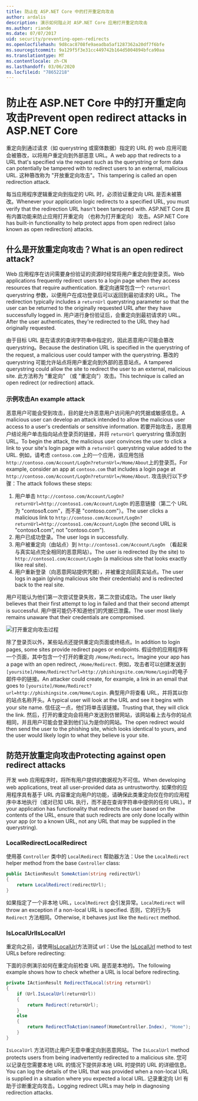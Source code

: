 ```yaml
---
title: 防止在 ASP.NET Core 中的打开重定向攻击
author: ardalis
description: 演示如何阻止对 ASP.NET Core 应用打开重定向攻击
ms.author: riande
ms.date: 07/07/2017
uid: security/preventing-open-redirects
ms.openlocfilehash: 9d8cac8708fe9aeadba5af1287362a20df7f6bfe
ms.sourcegitcommit: 9a129f5f3e31cc449742b164d5004894bfca90aa
ms.translationtype: MT
ms.contentlocale: zh-CN
ms.lasthandoff: 03/06/2020
ms.locfileid: "78652218"
---
```

# <a name="prevent-open-redirect-attacks-in-aspnet-core"></a><span data-ttu-id="75e10-103">防止在 ASP.NET Core 中的打开重定向攻击</span><span class="sxs-lookup"><span data-stu-id="75e10-103">Prevent open redirect attacks in ASP.NET Core</span></span>

<span data-ttu-id="75e10-104">重定向到通过请求（如 querystring 或窗体数据）指定的 URL 的 web 应用可能会被篡改，以将用户重定向到外部恶意 URL。</span><span class="sxs-lookup"><span data-stu-id="75e10-104">A web app that redirects to a URL that's specified via the request such as the querystring or form data can potentially be tampered with to redirect users to an external, malicious URL.</span></span> <span data-ttu-id="75e10-105">这种篡改称为 "开放重定向攻击"。</span><span class="sxs-lookup"><span data-stu-id="75e10-105">This tampering is called an open redirection attack.</span></span>

<span data-ttu-id="75e10-106">每当应用程序逻辑重定向到指定的 URL 时，必须验证重定向 URL 是否未被篡改。</span><span class="sxs-lookup"><span data-stu-id="75e10-106">Whenever your application logic redirects to a specified URL, you must verify that the redirection URL hasn't been tampered with.</span></span> <span data-ttu-id="75e10-107">ASP.NET Core 具有内置功能来防止应用打开重定向 （也称为打开重定向） 攻击。</span><span class="sxs-lookup"><span data-stu-id="75e10-107">ASP.NET Core has built-in functionality to help protect apps from open redirect (also known as open redirection) attacks.</span></span>

## <a name="what-is-an-open-redirect-attack"></a><span data-ttu-id="75e10-108">什么是开放重定向攻击？</span><span class="sxs-lookup"><span data-stu-id="75e10-108">What is an open redirect attack?</span></span>

<span data-ttu-id="75e10-109">Web 应用程序在访问需要身份验证的资源时经常将用户重定向到登录页。</span><span class="sxs-lookup"><span data-stu-id="75e10-109">Web applications frequently redirect users to a login page when they access resources that require authentication.</span></span> <span data-ttu-id="75e10-110">重定向通常包含一个 `returnUrl` querystring 参数，以便用户在成功登录后可以返回到最初请求的 URL。</span><span class="sxs-lookup"><span data-stu-id="75e10-110">The redirection typically includes a `returnUrl` querystring parameter so that the user can be returned to the originally requested URL after they have successfully logged in.</span></span> <span data-ttu-id="75e10-111">用户进行身份验证后，会重定向到最初请求的 URL。</span><span class="sxs-lookup"><span data-stu-id="75e10-111">After the user authenticates, they're redirected to the URL they had originally requested.</span></span>

<span data-ttu-id="75e10-112">由于目标 URL 是在请求的查询字符串中指定的，因此恶意用户可能会篡改 querystring。</span><span class="sxs-lookup"><span data-stu-id="75e10-112">Because the destination URL is specified in the querystring of the request, a malicious user could tamper with the querystring.</span></span> <span data-ttu-id="75e10-113">篡改的 querystring 可能允许站点将用户重定向到外部的恶意站点。</span><span class="sxs-lookup"><span data-stu-id="75e10-113">A tampered querystring could allow the site to redirect the user to an external, malicious site.</span></span> <span data-ttu-id="75e10-114">此方法称为 "重定向" （或 "重定向"）攻击。</span><span class="sxs-lookup"><span data-stu-id="75e10-114">This technique is called an open redirect (or redirection) attack.</span></span>

### <a name="an-example-attack"></a><span data-ttu-id="75e10-115">示例攻击</span><span class="sxs-lookup"><span data-stu-id="75e10-115">An example attack</span></span>

<span data-ttu-id="75e10-116">恶意用户可能会受到攻击，目的是允许恶意用户访问用户的凭据或敏感信息。</span><span class="sxs-lookup"><span data-stu-id="75e10-116">A malicious user can develop an attack intended to allow the malicious user access to a user's credentials or sensitive information.</span></span> <span data-ttu-id="75e10-117">若要开始攻击，恶意用户结论用户单击指向站点登录页的链接，并将 `returnUrl` querystring 值添加到 URL。</span><span class="sxs-lookup"><span data-stu-id="75e10-117">To begin the attack, the malicious user convinces the user to click a link to your site's login page with a `returnUrl` querystring value added to the URL.</span></span> <span data-ttu-id="75e10-118">例如，请考虑 `contoso.com` 上的一个应用，该应用包括 `http://contoso.com/Account/LogOn?returnUrl=/Home/About`上的登录页。</span><span class="sxs-lookup"><span data-stu-id="75e10-118">For example, consider an app at `contoso.com` that includes a login page at `http://contoso.com/Account/LogOn?returnUrl=/Home/About`.</span></span> <span data-ttu-id="75e10-119">攻击执行以下步骤：</span><span class="sxs-lookup"><span data-stu-id="75e10-119">The attack follows these steps:</span></span>

1. <span data-ttu-id="75e10-120">用户单击 `http://contoso.com/Account/LogOn?returnUrl=http://contoso1.com/Account/LogOn` 的恶意链接（第二个 URL 为 "contoso**1**.com"，而不是 "contoso.com"）。</span><span class="sxs-lookup"><span data-stu-id="75e10-120">The user clicks a malicious link to `http://contoso.com/Account/LogOn?returnUrl=http://contoso1.com/Account/LogOn` (the second URL is "contoso**1**.com", not "contoso.com").</span></span>
2. <span data-ttu-id="75e10-121">用户已成功登录。</span><span class="sxs-lookup"><span data-stu-id="75e10-121">The user logs in successfully.</span></span>
3. <span data-ttu-id="75e10-122">用户被重定向（由站点）到 `http://contoso1.com/Account/LogOn` （看起来与真实站点完全相同的恶意网站）。</span><span class="sxs-lookup"><span data-stu-id="75e10-122">The user is redirected (by the site) to `http://contoso1.com/Account/LogOn` (a malicious site that looks exactly like real site).</span></span>
4. <span data-ttu-id="75e10-123">用户重新登录（向恶意网站提供凭据），并被重定向回真实站点。</span><span class="sxs-lookup"><span data-stu-id="75e10-123">The user logs in again (giving malicious site their credentials) and is redirected back to the real site.</span></span>

<span data-ttu-id="75e10-124">用户可能认为他们第一次尝试登录失败，第二次尝试成功。</span><span class="sxs-lookup"><span data-stu-id="75e10-124">The user likely believes that their first attempt to log in failed and that their second attempt is successful.</span></span> <span data-ttu-id="75e10-125">用户很可能仍不知道他们的凭据已泄露。</span><span class="sxs-lookup"><span data-stu-id="75e10-125">The user most likely remains unaware that their credentials are compromised.</span></span>

![打开重定向攻击过程](preventing-open-redirects/_static/open-redirection-attack-process.png)

<span data-ttu-id="75e10-127">除了登录页以外，某些站点还提供重定向页面或终结点。</span><span class="sxs-lookup"><span data-stu-id="75e10-127">In addition to login pages, some sites provide redirect pages or endpoints.</span></span> <span data-ttu-id="75e10-128">假设你的应用程序有一个页面，其中包含一个打开的重定向 `/Home/Redirect`。</span><span class="sxs-lookup"><span data-stu-id="75e10-128">Imagine your app has a page with an open redirect, `/Home/Redirect`.</span></span> <span data-ttu-id="75e10-129">例如，攻击者可以创建发送到 `[yoursite]/Home/Redirect?url=http://phishingsite.com/Home/Login`的电子邮件中的链接。</span><span class="sxs-lookup"><span data-stu-id="75e10-129">An attacker could create, for example, a link in an email that goes to `[yoursite]/Home/Redirect?url=http://phishingsite.com/Home/Login`.</span></span> <span data-ttu-id="75e10-130">典型用户将查看 URL，并将其以你的站点名称开头。</span><span class="sxs-lookup"><span data-stu-id="75e10-130">A typical user will look at the URL and see it begins with your site name.</span></span> <span data-ttu-id="75e10-131">信任这一点，他们将单击该链接。</span><span class="sxs-lookup"><span data-stu-id="75e10-131">Trusting that, they will click the link.</span></span> <span data-ttu-id="75e10-132">然后，打开的重定向会将用户发送到仿冒网站，该网站看上去与你的站点相同，并且用户可能会登录到他们认为是你的网站。</span><span class="sxs-lookup"><span data-stu-id="75e10-132">The open redirect would then send the user to the phishing site, which looks identical to yours, and the user would likely login to what they believe is your site.</span></span>

## <a name="protecting-against-open-redirect-attacks"></a><span data-ttu-id="75e10-133">防范开放重定向攻击</span><span class="sxs-lookup"><span data-stu-id="75e10-133">Protecting against open redirect attacks</span></span>

<span data-ttu-id="75e10-134">开发 web 应用程序时，将所有用户提供的数据视为不可信。</span><span class="sxs-lookup"><span data-stu-id="75e10-134">When developing web applications, treat all user-provided data as untrustworthy.</span></span> <span data-ttu-id="75e10-135">如果你的应用程序具有基于 URL 内容重定向用户的功能，请确保此类重定向仅在你的应用程序中本地执行（或对已知 URL 执行，而不是在查询字符串中提供的任何 URL）。</span><span class="sxs-lookup"><span data-stu-id="75e10-135">If your application has functionality that redirects the user based on the contents of the URL,  ensure that such redirects are only done locally within your app (or to a known URL, not any URL that may be supplied in the querystring).</span></span>

### <a name="localredirect"></a><span data-ttu-id="75e10-136">LocalRedirect</span><span class="sxs-lookup"><span data-stu-id="75e10-136">LocalRedirect</span></span>

<span data-ttu-id="75e10-137">使用基 `Controller` 类中的 `LocalRedirect` 帮助器方法：</span><span class="sxs-lookup"><span data-stu-id="75e10-137">Use the `LocalRedirect` helper method from the base `Controller` class:</span></span>

```csharp
public IActionResult SomeAction(string redirectUrl)
{
    return LocalRedirect(redirectUrl);
}
```

<span data-ttu-id="75e10-138">如果指定了一个非本地 URL，`LocalRedirect` 会引发异常。</span><span class="sxs-lookup"><span data-stu-id="75e10-138">`LocalRedirect` will throw an exception if a non-local URL is specified.</span></span> <span data-ttu-id="75e10-139">否则，它的行为与 `Redirect` 方法相同。</span><span class="sxs-lookup"><span data-stu-id="75e10-139">Otherwise, it behaves just like the `Redirect` method.</span></span>

### <a name="islocalurl"></a><span data-ttu-id="75e10-140">IsLocalUrl</span><span class="sxs-lookup"><span data-stu-id="75e10-140">IsLocalUrl</span></span>

<span data-ttu-id="75e10-141">重定向之前，请使用[IsLocalUrl](/dotnet/api/Microsoft.AspNetCore.Mvc.IUrlHelper.islocalurl#Microsoft_AspNetCore_Mvc_IUrlHelper_IsLocalUrl_System_String_)方法测试 url：</span><span class="sxs-lookup"><span data-stu-id="75e10-141">Use the [IsLocalUrl](/dotnet/api/Microsoft.AspNetCore.Mvc.IUrlHelper.islocalurl#Microsoft_AspNetCore_Mvc_IUrlHelper_IsLocalUrl_System_String_) method to test URLs before redirecting:</span></span>

<span data-ttu-id="75e10-142">下面的示例演示如何在重定向前检查 URL 是否是本地的。</span><span class="sxs-lookup"><span data-stu-id="75e10-142">The following example shows how to check whether a URL is local before redirecting.</span></span>

```csharp
private IActionResult RedirectToLocal(string returnUrl)
{
    if (Url.IsLocalUrl(returnUrl))
    {
        return Redirect(returnUrl);
    }
    else
    {
        return RedirectToAction(nameof(HomeController.Index), "Home");
    }
}
```

<span data-ttu-id="75e10-143">`IsLocalUrl` 方法可防止用户无意中重定向到恶意网站。</span><span class="sxs-lookup"><span data-stu-id="75e10-143">The `IsLocalUrl` method protects users from being inadvertently redirected to a malicious site.</span></span> <span data-ttu-id="75e10-144">您可以记录在您需要本地 URL 的情况下提供非本地 URL 时提供的 URL 的详细信息。</span><span class="sxs-lookup"><span data-stu-id="75e10-144">You can log the details of the URL that was provided when a non-local URL is supplied in a situation where you expected a local URL.</span></span> <span data-ttu-id="75e10-145">记录重定向 Url 有助于诊断重定向攻击。</span><span class="sxs-lookup"><span data-stu-id="75e10-145">Logging redirect URLs may help in diagnosing redirection attacks.</span></span>
